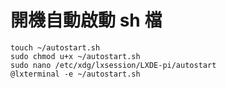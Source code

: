 # 開機自動啟動 sh 檔
    touch ~/autostart.sh
    sudo chmod u+x ~/autostart.sh
    sudo nano /etc/xdg/lxsession/LXDE-pi/autostart
    @lxterminal -e ~/autostart.sh
